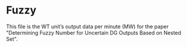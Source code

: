 # Fuzzy

This file is the WT unit’s output data per minute (MW) for the paper "Determining Fuzzy Number for Uncertain DG Outputs Based on Nested Set".

